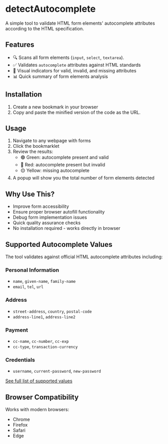 # detectAutocomplete
A simple tool to validate HTML form elements' autocomplete attributes according to the HTML specification.

## Features

- 🔍 Scans all form elements (`input`, `select`, `textarea`).
- ✅ Validates `autocomplete` attributes against HTML standards
- 🎯 Visual indicators for valid, invalid, and missing attributes
- 📊 Quick summary of form elements analysis

## Installation

1. Create a new bookmark in your browser
2. Copy and paste the minified version of the code as the URL.

## Usage

1. Navigate to any webpage with forms
2. Click the bookmarklet
3. Review the results:
   - 🟢 Green: autocomplete present and valid
   - 🔴 Red: autocomplete present but invalid
   - 🟡 Yellow: missing autocomplete
4. A popup will show you the total number of form elements detected


## Why Use This?

- Improve form accessibility
- Ensure proper browser autofill functionality
- Debug form implementation issues
- Quick quality assurance checks
- No installation required - works directly in browser

## Supported Autocomplete Values

The tool validates against official HTML autocomplete attributes including:

### Personal Information
- `name`, `given-name`, `family-name`
- `email`, `tel`, `url`

### Address
- `street-address`, `country`, `postal-code`
- `address-line1`, `address-line2`

### Payment
- `cc-name`, `cc-number`, `cc-exp`
- `cc-type`, `transaction-currency`

### Credentials
- `username`, `current-password`, `new-password`

[See full list of supported values](https://html.spec.whatwg.org/multipage/form-control-infrastructure.html#autofilling-form-controls:-the-autocomplete-attribute)

## Browser Compatibility

Works with modern browsers:
- Chrome
- Firefox
- Safari
- Edge